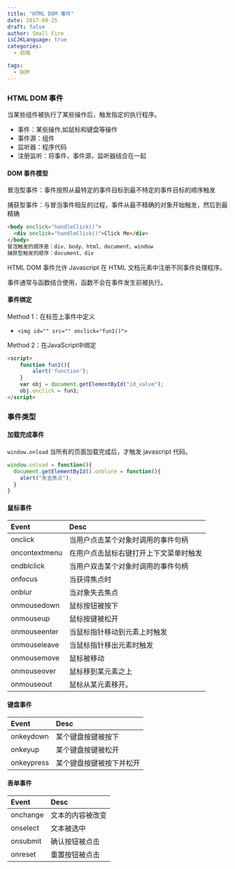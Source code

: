 ```yaml
---
title: "HTML DOM 事件"
date: 2017-09-25
draft: false
author: Small Fire
isCJKLanguage: true
categories: 
  - 前端

tags: 
  - DOM
---
```


### HTML DOM 事件

当某些组件被执行了某些操作后，触发指定的执行程序。

- 事件：某些操作,如鼠标和键盘等操作
- 事件源：组件
- 监听器：程序代码
- 注册监听：将事件，事件源，监听器结合在一起

#### DOM 事件模型

冒泡型事件：事件按照从最特定的事件目标到最不特定的事件目标的顺序触发  

捕获型事件：与冒泡事件相反的过程，事件从最不精确的对象开始触发，然后到最精确 

```html
<body onclick="handleClick()">  
  <div onclick="handleClick()">Click Me</div>  
</body> 
冒泡触发的顺序是：div、body、html、document、window
捕获型触发的顺序：document、div
```

HTML DOM 事件允许 Javascript 在 HTML 文档元素中注册不同事件处理程序。

事件通常与函数结合使用，函数不会在事件发生前被执行。 

#### 事件绑定

Method 1：在标签上事件中定义

- `<img id="" src="" onclick="fun1()">`

Method 2：在JavaScript中绑定

```html
<script>
    function fun1(){
        alert('function');
    }
    var obj = document.getElementById("id_value");
    obj.onclick = fun1;
</script>
```

### 事件类型

#### 加载完成事件

`window.onload` 当所有的页面加载完成后，才触发 javascript 代码。

```javascript
window.onload = function(){
  document.getElementById().onblure = function(){
    alert("失去焦点");
  }
}
```

#### 鼠标事件

| Event         | Desc                                   |
| :------------ | :------------------------------------- |
| onclick       | 当用户点击某个对象时调用的事件句柄     |
| oncontextmenu | 在用户点击鼠标右键打开上下文菜单时触发 |
| ondblclick    | 当用户双击某个对象时调用的事件句柄     |
| onfocus       | 当获得焦点时                           |
| onblur        | 当对象失去焦点                         |
| onmousedown   | 鼠标按钮被按下                         |
| onmouseup     | 鼠标按键被松开                         |
| onmouseenter  | 当鼠标指针移动到元素上时触发           |
| onmouseleave  | 当鼠标指针移出元素时触发               |
| onmousemove   | 鼠标被移动                             |
| onmouseover   | 鼠标移到某元素之上                     |
| onmouseout    | 鼠标从某元素移开。                     |

#### 键盘事件

| Event      | Desc                     |
| :--------- | :----------------------- |
| onkeydown  | 某个键盘按键被按下       |
| onkeyup    | 某个键盘按键被松开       |
| onkeypress | 某个键盘按键被按下并松开 |

#### 表单事件

| Event    | Desc             |
| :------- | :--------------- |
| onchange | 文本的内容被改变 |
| onselect | 文本被选中       |
| onsubmit | 确认按钮被点击   |
| onreset  | 重置按钮被点击   |